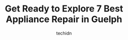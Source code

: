 ---
layout: ampstory
image: https://i0.wp.com/www.auto.or.id/wp-content/uploads/2023/06/aire-serv-of-greater-guelph-0-guelph-1686325987.jpeg?resize=640,853
author: techidn
featured: false
description: Guelph, Ontario, Canada is a haven for Appliance Repair enthusiasts, boasting an impressive array of 7 top-notch establishments. Whether youre a seasoned connoisseur or simply curious to ex
title: Get Ready to Explore 7 Best Appliance Repair in Guelph
cover:
   title: Get Ready to Explore 7 Best Appliance Repair in Guelph
   subtitle: AUTO.OR.ID
   background: https://www.auto.or.id/wp-content/uploads/2023/06/aire-serv-of-greater-guelph-0-guelph-1686325987.jpeg

pages: 
 - layout: thirds
   top: <h1>#1 Vinnies Mr Fixit</h1>
   bottom: "<p>I never leave google reviews but I was blown away by the service of this shop! Did a walk in on a Saturday morning and they ordered my parts and fixed my car within two h</p>"
   background: https://www.auto.or.id/wp-content/uploads/2023/06/aire-serv-of-greater-guelph-1-guelph-1686325989.jpeg
   backgroundblur: true
 - layout: thirds
   top: <h1>#2 Superior Plumbing & Heating of Guelph</h1>
   bottom: "<p>785 Imperial Rd N, Guelph, ON N1K 1X4, Canada</p>"
   background: https://www.auto.or.id/wp-content/uploads/2023/06/aire-serv-of-greater-guelph-2-guelph-1686325989.jpeg
   cta:
      link: https://www.auto.or.id/get-ready-to-explore-7-best-appliance-repair-in-guelph/
      text: Get Ready to Explore 7 Best Appliance Repair in Guelph
 - layout: thirds
   top: <h1>#3 Appliance Repair Expert of Guelph</h1>
   bottom: "<p>785 Imperial Rd N, Guelph, ON N1K 1X4, Canada</p>"
   background: https://images.unsplash.com/photo-1637005218692-a7e234ffcbf4?ixlib=rb-4.0.3&ixid=MnwxMjA3fDB8MHxwaG90by1wYWdlfHx8fGVufDB8fHx8&auto=format&fit=crop&w=640&h=853&q=80
   cta:
      link: https://www.auto.or.id/get-ready-to-explore-7-best-appliance-repair-in-guelph/
      text: Get Ready to Explore 7 Best Appliance Repair in Guelph
 - layout: thirds
   top: <h1>#4 Shuhs Appliance Centre</h1>
   bottom: "<p>397 Woodlawn Rd W, Guelph, ON N1H 7M1, Canada</p>"
   background: https://images.unsplash.com/photo-1637160967973-88751d581827?ixlib=rb-4.0.3&ixid=MnwxMjA3fDB8MHxwaG90by1wYWdlfHx8fGVufDB8fHx8&auto=format&fit=crop&w=640&h=853&q=80
   cta:
      link: https://www.auto.or.id/get-ready-to-explore-7-best-appliance-repair-in-guelph/
      text: Get Ready to Explore 7 Best Appliance Repair in Guelph
 - layout: thirds
   top: <h1>#5 Aire Serv of Greater Guelph</h1>
   bottom: "<p>180 Southgate Dr Unit 1, Guelph, ON N1G 4P5, Canada</p>"
   background: https://images.unsplash.com/photo-1539788816080-8bdd722d8c22?ixlib=rb-4.0.3&ixid=MnwxMjA3fDB8MHxwaG90by1wYWdlfHx8fGVufDB8fHx8&auto=format&fit=crop&w=640&h=853&q=80
   cta:
      link: https://www.auto.or.id/get-ready-to-explore-7-best-appliance-repair-in-guelph/
      text: Get Ready to Explore 7 Best Appliance Repair in Guelph
 - layout: thirds
   top: <h1>#6 The HVAC Service</h1>
   bottom: "<p>785 Imperial Rd N, Guelph, ON N1K 1X4, Canada</p>"
   background: https://images.unsplash.com/photo-1632275228556-6d7878f59eea?ixlib=rb-4.0.3&ixid=MnwxMjA3fDB8MHxwaG90by1wYWdlfHx8fGVufDB8fHx8&auto=format&fit=crop&w=640&h=853&q=80
   cta:
      link: https://www.auto.or.id/get-ready-to-explore-7-best-appliance-repair-in-guelph/
      text: Get Ready to Explore 7 Best Appliance Repair in Guelph
 - layout: thirds
   top: <h1>#7 A&A Appliances</h1>
   bottom: "<p>375 Stephanie Dr, Guelph, ON N1K 1R2, Canada</p>"
   background: https://images.unsplash.com/photo-1631526090968-6979b72f2ce2?ixlib=rb-4.0.3&ixid=MnwxMjA3fDB8MHxwaG90by1wYWdlfHx8fGVufDB8fHx8&auto=format&fit=crop&w=640&h=853&q=80
   cta:
      link: https://www.auto.or.id/get-ready-to-explore-7-best-appliance-repair-in-guelph/
      text: Get Ready to Explore 7 Best Appliance Repair in Guelph
 - layout: thirds
   middle: Continue reading...
   background: https://images.unsplash.com/photo-1639928849293-7f9ff81e41d3?ixlib=rb-4.0.3&ixid=MnwxMjA3fDB8MHxwaG90by1wYWdlfHx8fGVufDB8fHx8&auto=format&fit=crop&w=640&h=853&q=80
   cta:
      link: https://www.auto.or.id/get-ready-to-explore-7-best-appliance-repair-in-guelph/
      text: Get Ready to Explore 7 Best Appliance Repair in Guelph

---